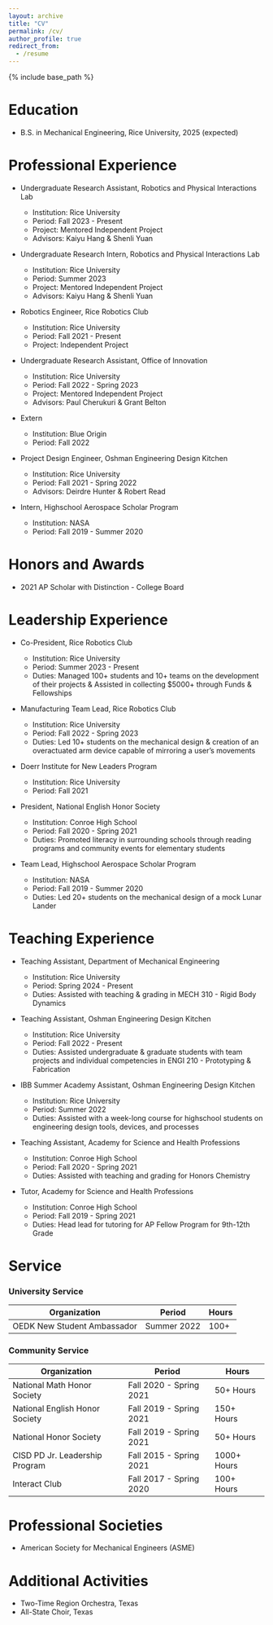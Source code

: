 ```yaml
---
layout: archive
title: "CV"
permalink: /cv/
author_profile: true
redirect_from:
  - /resume
---
```


{% include base_path %}

Education
======
* B.S. in Mechanical Engineering, Rice University, 2025 (expected)

Professional Experience
======
* Undergraduate Research Assistant, Robotics and Physical Interactions Lab
  * Institution: Rice University
  * Period: Fall 2023 - Present
  * Project: Mentored Independent Project
  * Advisors: Kaiyu Hang & Shenli Yuan

* Undergraduate Research Intern, Robotics and Physical Interactions Lab
  * Institution: Rice University
  * Period: Summer 2023
  * Project: Mentored Independent Project
  * Advisors: Kaiyu Hang & Shenli Yuan

* Robotics Engineer, Rice Robotics Club
  * Institution: Rice University
  * Period: Fall 2021 - Present
  * Project: Independent Project

* Undergraduate Research Assistant, Office of Innovation
  * Institution: Rice University
  * Period: Fall 2022 - Spring 2023
  * Project: Mentored Independent Project
  * Advisors: Paul Cherukuri & Grant Belton

* Extern
  * Institution: Blue Origin
  * Period: Fall 2022

* Project Design Engineer, Oshman Engineering Design Kitchen
  * Institution: Rice University
  * Period: Fall 2021 - Spring 2022
  * Advisors: Deirdre Hunter & Robert Read

* Intern, Highschool Aerospace Scholar Program
  * Institution: NASA
  * Period: Fall 2019 - Summer 2020


Honors and Awards
======
* 2021  AP Scholar with Distinction - College Board

Leadership Experience
======
* Co-President, Rice Robotics Club
  * Institution: Rice University
  * Period: Summer 2023 - Present
  * Duties: Managed 100+ students and 10+ teams on the development of their projects & Assisted in collecting $5000+ through Funds & Fellowships 

* Manufacturing Team Lead, Rice Robotics Club
  * Institution: Rice University
  * Period: Fall 2022 - Spring 2023
  * Duties: Led 10+ students on the mechanical design & creation of an overactuated arm device capable of mirroring a user’s movements

* Doerr Institute for New Leaders Program
  * Institution: Rice University
  * Period: Fall 2021

* President, National English Honor Society 
  * Institution: Conroe High School
  * Period: Fall 2020 - Spring 2021
  * Duties: Promoted literacy in surrounding schools through reading programs and community events for elementary students

* Team Lead, Highschool Aerospace Scholar Program 
  * Institution: NASA
  * Period: Fall 2019 - Summer 2020
  * Duties: Led 20+ students on the mechanical design of a mock Lunar Lander

Teaching Experience
======
* Teaching Assistant, Department of Mechanical Engineering
  * Institution: Rice University
  * Period: Spring 2024 - Present
  * Duties: Assisted with teaching & grading in MECH 310 - Rigid Body Dynamics

* Teaching Assistant, Oshman Engineering Design Kitchen
  * Institution: Rice University
  * Period: Fall 2022 - Present
  * Duties: Assisted undergraduate & graduate students with team projects and individual competencies in ENGI 210 - Prototyping & Fabrication

* IBB Summer Academy Assistant, Oshman Engineering Design Kitchen
  * Institution: Rice University
  * Period: Summer 2022
  * Duties: Assisted with a week-long course for highschool students on engineering design tools, devices, and processes

* Teaching Assistant, Academy for Science and Health Professions
  * Institution: Conroe High School
  * Period: Fall 2020 - Spring 2021
  * Duties: Assisted with teaching and grading for Honors Chemistry 

* Tutor, Academy for Science and Health Professions
  * Institution: Conroe High School
  * Period: Fall 2019 - Spring 2021
  * Duties: Head lead for tutoring for AP Fellow Program for 9th-12th Grade  
  


<!---
Publications
======
  <ul>{% for post in site.publications %}
    {% include archive-single-cv.html %}
  {% endfor %}</ul>
-->

<!---
Talks
======
  <ul>{% for post in site.talks %}
    {% include archive-single-talk-cv.html %}
  {% endfor %}</ul>
 --> 

Service
======
### University Service
| Organization                   | Period                   | Hours                                             |
| ------------------------------ | ------------------------ | ------------------------------------------------- |
| OEDK New Student Ambassador    | Summer 2022              | 100+                                              |

### Community Service
| Organization                   | Period                   | Hours                                             |
| ------------------------------ | ------------------------ | ------------------------------------------------- |
| National Math Honor Society    | Fall 2020 - Spring 2021  | 50+ Hours                                         |
| National English Honor Society | Fall 2019 - Spring 2021  | 150+ Hours                                        |
| National Honor Society         | Fall 2019 - Spring 2021  | 50+ Hours                                         |
| CISD PD Jr. Leadership Program | Fall 2015 - Spring 2021  | 1000+ Hours                                       |
| Interact Club                  | Fall 2017 - Spring 2020  | 100+ Hours                                        |

Professional Societies
======
* American Society for Mechanical Engineers (ASME)

Additional Activities
======
* Two-Time Region Orchestra, Texas
* All-State Choir, Texas

<!---
Teaching
======
  <ul>{% for post in site.teaching %}
    {% include archive-single-cv.html %}
  {% endfor %}</ul>
   --> 
